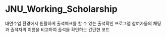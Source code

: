 # JNU_Working_Scholarship

대면수업 환경에서 원활하게 출석체크를 할 수 있는 출석확인 프로그램
참여자들의 채팅과 출석자의 이름을 비교하여 출석을 확인하는 간단한 코드
